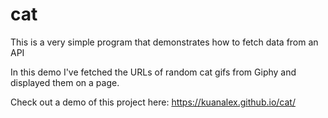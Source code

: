 # cat

This is a very simple program that demonstrates how to fetch data from an API

In this demo I've fetched the URLs of random cat gifs from Giphy and displayed them on a page.

Check out a demo of this project here: https://kuanalex.github.io/cat/
